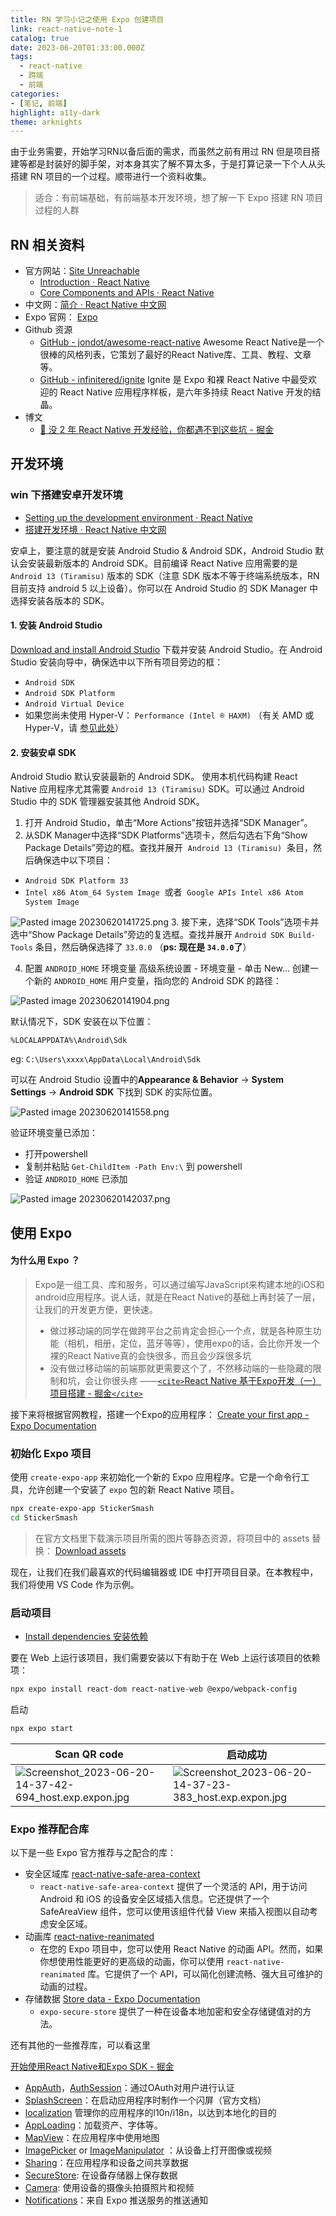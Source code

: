 ```yaml
---
title: RN 学习小记之使用 Expo 创建项目
link: react-native-note-1
catalog: true
date: 2023-06-20T01:33:00.000Z
tags:
  - react-native
  - 跨端
  - 前端
categories:
- [笔记, 前端]
highlight: a11y-dark
theme: arknights
---
```

由于业务需要，开始学习RN以备后面的需求，而虽然之前有用过 RN 但是项目搭建等都是封装好的脚手架，对本身其实了解不算太多，于是打算记录一下个人从头搭建 RN 项目的一个过程。顺带进行一个资料收集。

> 适合：有前端基础，有前端基本开发环境，想了解一下 Expo 搭建 RN 项目过程的人群

## RN 相关资料

- 官方网站：[Site Unreachable](https://reactnative.dev/)
  - [Introduction · React Native](https://reactnative.dev/docs/getting-started)
  - [Core Components and APIs · React Native](https://reactnative.dev/docs/components-and-apis)
- 中文网：[简介 · React Native 中文网](https://www.reactnative.cn/docs/getting-started)
- Expo 官网： [Expo](https://expo.dev/)
- Github 资源
  - [GitHub - jondot/awesome-react-native](https://github.com/jondot/awesome-react-native) Awesome React Native是一个很棒的风格列表，它策划了最好的React Native库、工具、教程、文章等。
  - [GitHub - infinitered/ignite](https://github.com/infinitered/ignite)  Ignite 是 Expo 和裸 React Native 中最受欢迎的 React Native 应用程序样板，是六年多持续 React Native 开发的结晶。
- 博文
  - [📝 没 2 年 React Native 开发经验，你都遇不到这些坑 - 掘金](https://juejin.cn/post/7012804162249293854)

## 开发环境

### win 下搭建安卓开发环境

- [Setting up the development environment · React Native](https://reactnative.dev/docs/environment-setup?package-manager=npm&guide=native)
- [搭建开发环境 · React Native 中文网](https://www.reactnative.cn/docs/environment-setup)

安卓上，要注意的就是安装 Android Studio & Android SDK，Android Studio 默认会安装最新版本的 Android SDK。目前编译 React Native 应用需要的是 `Android 13 (Tiramisu)` 版本的 SDK（注意 SDK 版本不等于终端系统版本，RN 目前支持 android 5 以上设备）。你可以在 Android Studio 的 SDK Manager 中选择安装各版本的 SDK。

#### 1. 安装 Android Studio

[Download and install Android Studio](https://developer.android.com/studio/index.html) 下载并安装 Android Studio。在 Android Studio 安装向导中，确保选中以下所有项目旁边的框：

- `Android SDK`
- `Android SDK Platform`
- `Android Virtual Device`
- 如果您尚未使用 Hyper-V： `Performance (Intel ® HAXM)` （有关 AMD 或 Hyper-V，请 [参见此处](https://android-developers.googleblog.com/2018/07/android-emulator-amd-processor-hyper-v.html)）

#### 2. 安装安卓 SDK

Android Studio 默认安装最新的 Android SDK。 使用本机代码构建 React Native 应用程序尤其需要 `Android 13 (Tiramisu)` SDK。可以通过 Android Studio 中的 SDK 管理器安装其他 Android SDK。

1. 打开 Android Studio，单击“More Actions”按钮并选择“SDK Manager”。
2. 从SDK Manager中选择“SDK Platforms”选项卡，然后勾选右下角“Show Package Details”旁边的框。查找并展开  `Android 13 (Tiramisu)`  条目，然后确保选中以下项目：

- `Android SDK Platform 33`
- `Intel x86 Atom_64 System Image`  或者  `Google APIs Intel x86 Atom System Image`

![Pasted image 20230620141725.png](https://p6-juejin.byteimg.com/tos-cn-i-k3u1fbpfcp/128cf0def1354e2e99164dc0380f56e9~tplv-k3u1fbpfcp-watermark.image?)
3. 接下来，选择“SDK Tools”选项卡并选中“Show Package Details”旁边的复选框。查找并展开 `Android SDK Build-Tools` 条目，然后确保选择了 `33.0.0` （**ps: 现在是 `34.0.0`了**）

4. 配置 `ANDROID_HOME` 环境变量
   高级系统设置 - 环境变量 -  单击 New... 创建一个新的 `ANDROID_HOME` 用户变量，指向您的 Android SDK 的路径：

![Pasted image 20230620141904.png](https://p3-juejin.byteimg.com/tos-cn-i-k3u1fbpfcp/57ae0d6c666e475e9f2eb3e771c28073~tplv-k3u1fbpfcp-watermark.image?)

默认情况下，SDK 安装在以下位置：

```
%LOCALAPPDATA%\Android\Sdk
```

eg: `C:\Users\xxxx\AppData\Local\Android\Sdk`

可以在 Android Studio 设置中的**Appearance & Behavior** → **System Settings** → **Android SDK** 下找到 SDK 的实际位置。

![Pasted image 20230620141558.png](https://p6-juejin.byteimg.com/tos-cn-i-k3u1fbpfcp/ab6cbc95e11f424b86024a05d0e5d569~tplv-k3u1fbpfcp-watermark.image?)

验证环境变量已添加：

- 打开powershell
- 复制并粘贴 `Get-ChildItem -Path Env:\` 到 powershell
- 验证 `ANDROID_HOME` 已添加

![Pasted image 20230620142037.png](https://p6-juejin.byteimg.com/tos-cn-i-k3u1fbpfcp/dc7821c7201846eb80c1b1885a62e423~tplv-k3u1fbpfcp-watermark.image?)

## 使用 Expo

#### 为什么用 Expo ？

> Expo是一组工具、库和服务，可以通过编写JavaScript来构建本地的iOS和android应用程序。说人话，就是在React Native的基础上再封装了一层，让我们的开发更方便，更快速。
>
> - 做过移动端的同学在做跨平台之前肯定会担心一个点，就是各种原生功能（相机，相册，定位，蓝牙等等），使用expo的话，会比你开发一个裸的React Native真的会快很多，而且会少踩很多坑
> - 没有做过移动端的前端那就更需要这个了，不然移动端的一些隐藏的限制和坑，会让你很头疼
>   ——[`<cite>`React Native 基于Expo开发（一）项目搭建 - 掘金`</cite>`](https://juejin.cn/post/7102802785355169806)

接下来将根据官网教程，搭建一个Expo的应用程序： [Create your first app - Expo Documentation](https://docs.expo.dev/tutorial/create-your-first-app/)

### 初始化 Expo 项目

使用 `create-expo-app` 来初始化一个新的 Expo 应用程序。它是一个命令行工具，允许创建一个安装了 `expo` 包的新 React Native 项目。

```bash
npx create-expo-app StickerSmash
cd StickerSmash
```

> 在官方文档里下载演示项目所需的图片等静态资源，将项目中的 assets 替换： [Download assets](https://docs.expo.dev/static/images/tutorial/sticker-smash-assets.zip)

现在，让我们在我们最喜欢的代码编辑器或 IDE 中打开项目目录。在本教程中，我们将使用 VS Code 作为示例。

### 启动项目

- [Install dependencies 安装依赖](https://docs.expo.dev/tutorial/create-your-first-app/#install-dependencies)

要在 Web 上运行该项目，我们需要安装以下有助于在 Web 上运行该项目的依赖项：

```bash
npx expo install react-dom react-native-web @expo/webpack-config
```

启动

```bash
npx expo start
```

| Scan QR code                                                                                                                                                                | 启动成功                                                                                                                                                                    |
| --------------------------------------------------------------------------------------------------------------------------------------------------------------------------- | --------------------------------------------------------------------------------------------------------------------------------------------------------------------------- |
| ![Screenshot_2023-06-20-14-37-42-694_host.exp.expon.jpg](https://p3-juejin.byteimg.com/tos-cn-i-k3u1fbpfcp/ef171bf33f904e0ca8bddbdbc9c25001~tplv-k3u1fbpfcp-watermark.image?) | ![Screenshot_2023-06-20-14-37-23-383_host.exp.expon.jpg](https://p9-juejin.byteimg.com/tos-cn-i-k3u1fbpfcp/ab571910785e4c34aebec93a0d5a06b0~tplv-k3u1fbpfcp-watermark.image?) |

### Expo 推荐配合库

以下是一些 Expo 官方推荐与之配合的库：

- 安全区域库 [react-native-safe-area-context](https://docs.expo.dev/develop/user-interface/safe-areas/)
  - `react-native-safe-area-context` 提供了一个灵活的 API，用于访问 Android 和 iOS 的设备安全区域插入信息。它还提供了一个 SafeAreaView 组件，您可以使用该组件代替 View 来插入视图以自动考虑安全区域。
- 动画库 [react-native-reanimated](https://docs.expo.dev/develop/user-interface/animation/)
  - 在您的 Expo 项目中，您可以使用 React Native 的动画 API。然而，如果你想使用性能更好的更高级的动画，你可以使用 `react-native-reanimated` 库。它提供了一个 API，可以简化创建流畅、强大且可维护的动画的过程。
- 存储数据 [Store data - Expo Documentation](https://docs.expo.dev/develop/user-interface/store-data/)
  - `expo-secure-store` 提供了一种在设备本地加密和安全存储键值对的方法。

还有其他的一些推荐库，可以看这里

[开始使用React Native和Expo SDK - 掘金](https://juejin.cn/post/7067103345361567775)

- [AppAuth](https://docs.expo.io/versions/v34.0.0/sdk/app-auth/)，[AuthSession](https://docs.expo.io/versions/v34.0.0/sdk/auth-session/)：通过OAuth对用户进行认证
- [SplashScreen](https://docs.expo.io/versions/v34.0.0/sdk/splash-screen/)：在启动应用程序时制作一个闪屏（官方文档）
- [localization](https://docs.expo.io/versions/v34.0.0/sdk/localization/) 管理你的应用程序的l10n/i18n，以达到本地化的目的
- [AppLoading](https://docs.expo.io/versions/v34.0.0/sdk/app-loading/)：加载资产、字体等。
- [MapView](https://docs.expo.io/versions/v34.0.0/sdk/map-view/)：在应用程序中使用地图
- [ImagePicker](https://docs.expo.io/versions/v34.0.0/sdk/imagepicker/) or [ImageManipulator](https://docs.expo.io/versions/v34.0.0/sdk/imagemanipulator/) ：从设备上打开图像或视频
- [Sharing](https://docs.expo.io/versions/v34.0.0/sdk/sharing/)：在应用程序和设备之间共享数据
- [SecureStore](https://docs.expo.io/versions/v34.0.0/sdk/securestore/): 在设备存储器上保存数据
- [Camera](https://docs.expo.io/versions/v34.0.0/sdk/camera/): 使用设备的摄像头拍摄照片和视频
- [Notifications](https://link.juejin.cn?target=https%3A%2F%2Fdocs.expo.io%2Fversions%2Fv34.0.0%2Fsdk%2Fnotifications%2F "https://docs.expo.io/versions/v34.0.0/sdk/notifications/")：来自 Expo 推送服务的推送通知
